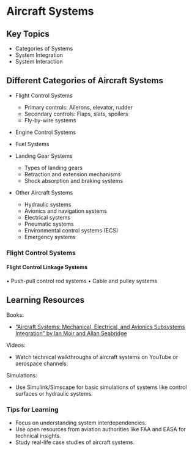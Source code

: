# Aircraft Systems

## Key Topics
- Categories of Systems
- System Integration
- System Interaction

## Different Categories of Aircraft Systems
- Flight Control Systems
  - Primary controls: Ailerons, elevator, rudder
  - Secondary controls: Flaps, slats, spoilers
  - Fly-by-wire systems
 
- Engine Control Systems

- Fuel Systems

- Landing Gear Systems
  - Types of landing gears
  - Retraction and extension mechanisms
  - Shock absorption and braking systems

- Other Aircraft Systems
  - Hydraulic systems
  - Avionics and navigation systems
  - Electrical systems 
  - Pneumatic systems
  - Environmental control systems (ECS)
  - Emergency systems

### Flight Control Systems

#### Flight Control Linkage Systems

• Push-pull control rod systems
• Cable and pulley systems
  
## Learning Resources

Books:
- [“Aircraft Systems: Mechanical, Electrical, and Avionics Subsystems Integration” by Ian Moir and Allan Seabridge](https://github.com/abhx7/Aerospace-Engineering/blob/main/Aircrafts/Aircraft%20Systems%20Mechanical%2C%20Electrical%2C%20and%20Avionics%20Subsystems%20Integration%20-%20Ian%20Moir%20and%20Allan%20Seabridge.pdf)

Videos:
- Watch technical walkthroughs of aircraft systems on YouTube or aerospace channels.

Simulations:
- Use Simulink/Simscape for basic simulations of systems like control surfaces or hydraulic systems.

### Tips for Learning
- Focus on understanding system interdependencies.
- Use open resources from aviation authorities like FAA and EASA for technical insights.
- Study real-life case studies of aircraft systems.
